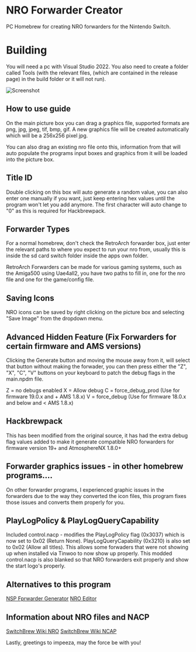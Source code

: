 # NRO Forwarder Creator
PC Homebrew for creating NRO forwarders for the Nintendo Switch.

# Building
You will need a pc with Visual Studio 2022. You also need to create a folder called Tools (with the relevant files, (which are contained in the release page) in the build folder or it will not run).

![Screenshot](https://i.imgur.com/AhfXb5q.png)

## How to use guide
On the main picture box you can drag a graphics file, supported formats are png, jpg, jpeg, tif, bmp, gif.
A new graphics file will be created automatically which will be a 256x256 pixel jpg.

You can also drag an existing nro file onto this, information from that will auto populate the programs input boxes
and graphics from it will be loaded into the picture box.

## Title ID
Double clicking on this box will auto generate a random value, you can also enter one manually if you want,
just keep entering hex values until the program won't let you add anymore. The first character will auto change
to "0" as this is required for Hackbrewpack.

## Forwarder Types
For a normal homebrew, don't check the RetroArch forwarder box, just enter the relevant paths to where you
expect to run your nro from, usually this is inside the sd card switch folder inside the apps own folder.

RetroArch Forwarders can be made for various gaming systems, such as the Amiga500 using Uae4all2, you have two
paths to fill in, one for the nro file and one for the game/config file.

## Saving Icons
NRO icons can be saved by right clicking on the picture box and selecting "Save Image" from the dropdown menu.

## Advanced Hidden Feature (Fix Forwarders for certain firmware and AMS versions)
Clicking the Generate button and moving the mouse away from it, will select that button without making the forwader,
you can then press either the "Z", "X", "C", "V" buttons on your keyboard to patch the debug flags in the main.npdm file.

Z = no debugs enabled
X = Allow debug
C = force_debug_prod (Use for firmware 19.0.x and + AMS 1.8.x)
V = force_debug (Use for firmware 18.0.x and below and < AMS 1.8.x)

## Hackbrewpack
This has been modified from the original source, it has had the extra debug flag values added to make it generate compatible
NRO forwarders for firmware version 19+ and AtmosphereNX 1.8.0+

## Forwarder graphics issues - in other homebrew programs....
On other forwarder programs, I experienced graphic issues in the forwarders due to the way they converted the icon files, this
program fixes those issues and converts them properly for you.

## PlayLogPolicy & PlayLogQueryCapability
Included control.nacp - modifies the PlayLogPolicy flag (0x3037) which is now set to 0x02 (Return None).
PlayLogQueryCapability (0x3210) is also set to 0x02 (Allow all titles). This allows some forwaders that were not showing up when installed via Tinwoo to now show up properly.
This modded control.nacp is also blanked so that NRO forwarders exit properly and show the start logo's properly.

## Alternatives to this program
[NSP Fprwarder Generator](https://nsp-forwarder-git-fork-masagrator-main-tootallteam.vercel.app/)
[NRO Editor](https://nro-editor-git-fork-masagrator-main-tootallteam.vercel.app/)

## Information about NRO files and NACP
[SwitchBrew Wiki NRO](https://switchbrew.org/wiki/NRO)
[SwitchBrew Wiki NCAP](https://switchbrew.org/wiki/NACP)

Lastly, greetings to impeeza, may the force be with you!
